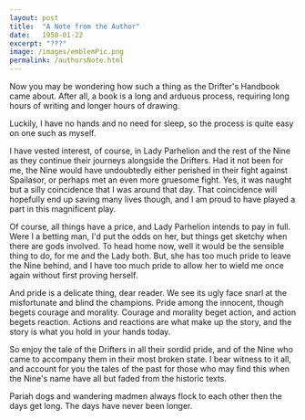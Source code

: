 ```yaml
---
layout: post
title:  "A Note from the Author"
date:   1950-01-22
excerpt: "???"
image: /images/emblemPic.png
permalink: /authorsNote.html
---
```



Now you may be wondering how such a thing as the Drifter's Handbook came about. After all, a book is a long and arduous process, requiring long hours of writing and longer hours of drawing.

Luckily, I have no hands and no need for sleep, so the process is quite easy on one such as myself.

I have vested interest, of course, in Lady Parhelion and the rest of the Nine as they continue their journeys alongside the Drifters. Had it not been for me, the Nine would have undoubtedly either perished in their fight against Spailasor, or perhaps met an even more gruesome fight. Yes, it was naught but a silly coincidence that I was around that day. That coincidence will hopefully end up saving many lives though, and I am proud to have played a part in this magnificent play.

Of course, all things have a price, and Lady Parhelion intends to pay in full. Were I a betting man, I'd put the odds on her, but things get sketchy when there are gods involved. To head home now, well it would be the sensible thing to do, for me and the Lady both. But, she has too much pride to leave the Nine behind, and I have too much pride to allow her to wield me once again without first proving herself.

And pride is a delicate thing, dear reader. We see its ugly face snarl at the misfortunate and blind the champions. Pride among the innocent, though begets courage and morality. Courage and morality beget action, and action begets reaction. Actions and reactions are what make up the story, and the story is what you hold in your hands today.

So enjoy the tale of the Drifters in all their sordid pride, and of the Nine who came to accompany them in their most broken state. I bear witness to it all, and account for you the tales of the past for those who may find this when the Nine's name have all but faded from the historic texts. 

Pariah dogs and wandering madmen always flock to each other then the days get long. The days have never been longer.
